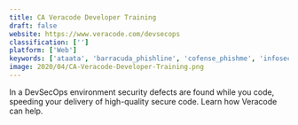 ```yaml
---
title: CA Veracode Developer Training
draft: false 
website: https://www.veracode.com/devsecops
classification: ['']
platform: ['Web']
keywords: ['ataata', 'barracuda_phishline', 'cofense_phishme', 'infosec_iq', 'johns_hopkins_university', 'knowbe4_phishing_security_test', 'popcorn_training', 'proofpoint_security_awareness_training_product', 'security_mentor', 'symantec_phishing_readiness', 'the_sans_institute', 'webroot_security_awareness_training']
image: 2020/04/CA-Veracode-Developer-Training.png
---
```

In a DevSecOps environment security defects are found while you code, speeding your delivery of high-quality secure code. Learn how Veracode can help.